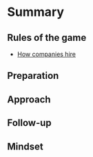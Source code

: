 # Summary

## Rules of the game
* [How companies hire](how-companies-hire.md)

## Preparation

## Approach

## Follow-up

## Mindset
